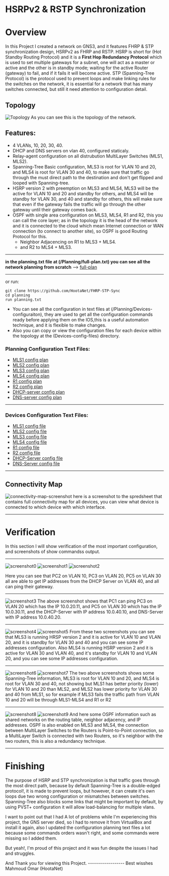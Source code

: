 # HSRPv2 & RSTP Synchronization

# Overview
In this Project I created a network on GNS3, and it features FHRP & STP synchronization design, HSRPv2 as FHRP and RSTP.
HSRP is short for (Hot Standby Routing Protocol) and it is a **First Hop Redundancy Protocol** which is used to set multiple gateways for a subnet, one will act as a master or active and the other is in standby mode; waiting for the active Router (gateway) to fail, and if it fails it will become active.
STP (Spanning-Tree Protocol) is the protocol used to prevent loops and make linking rules for the switches on the network, it is essential for a network that has many switches connected, but still it need attention to configuration detail.
## Topology
![Topology](topology.png)
As you can see this is the topology of the network.
## Features:
* 4 VLANs, 10, 20, 30, 40.
* DHCP and DNS servers on vlan 40, configured staticaly.
* Relay-agent configuration on all distrubution MultiLayer Switches (MLS1, MLS2).
* Spanning-Tree Basic configuration, MLS3 is root for VLAN 10 and 20, and MLS4 is root for VLAN 30 and 40, to make sure that traffic go through the must direct path to the destination and don't get flipped and looped with Spanning-tree.
* HSRP version 2 with preemption on MLS3 and MLS4, MLS3 will be the active for VLAN 10 and 20 and standby for others, and MLS4 will be standby for VLAN 30, and 40 and standby for others, this will make sure that even if the gateway fails the traffic will go through the other gateway until their gateway comes back.
* OSPF with single area configuration on MLS3, MLS4, R1 and R2, this you can call the core layer; as in the topology it is the head of the network and it is connected to the cloud which mean Internet connection or WAN connection (to connect to another site), so OSPF is good Routing Protocol for this.
    * Neighbor Adjacencing on R1 to MLS3 + MLS4.
    * and R2 to MLS4 + MLS3.
****
**in the planning.txt file at (/Planning/full-plan.txt) you can see all the network planning from scratch**
--> [full-plan](/planning/full-plan.txt)

****
or run:
```git bash
git clone https://github.com/HootaNet/FHRP-STP-Sync
cd planning
run planning.txt
```

* You can see all the configuration in text files at (/Planning/Devices-configuraiton), they are used to get all the configuration commands ready before applying them on the IOS,this is a useful automation technique, and it is flexible to make changes.
* Also you can copy or view the configuration files for each device within the topology at the (Devices-config-files) directory.
### Planning Configuration Text Files:
* [MLS1 config plan](/planning/Devices-Configurations/MLS1.txt)
* [MLS2 config plan](/planning/Devices-Configurations/MLS2.txt)
* [MLS3 config plan](/planning/Devices-Configurations/MLS3.txt)
* [MLS4 config plan](/planning/Devices-Configurations/MLS4.txt)
* [R1 config plan](/Planning/Devices-Configurations/R1.txt)
* [R2 config plan](/Planning/Devices-Configurations/R2.txt)
* [DHCP-server config plan](/Planning/Devices-Configurations/DHCP-Server.txt)
* [DNS-server config plan](/Planning/Devices-Configurations/DNS-Server.txt)
****
### Devices Configuration Text Files:
* [MLS1 config file](/Devices-Config-Files/MLS1-config-file.txt)
* [MLS2 config file](/Devices-Config-Files/MLS2-config-file.txt)
* [MLS3 config file](/Devices-Config-Files/MLS3-config-file.txt)
* [MLS4 config file](/Devices-Config-Files/MLS4-config-file.txt)
* [R1 config file](/Devices-Config-Files/R1-config-file.txt)
* [R2 config file](/Devices-Config-Files/R2-config-file.txt)
* [DHCP-Server config file](/Devices-Config-Files/DHCP-Server-config-file.txt)
* [DNS-Server config file](/Devices-Config-Files/DNS-Server-config-file.txt)
****
## Connectivity Map
![connectivity-map-screenshot](/connectivity-map/screenshot.png)
here is a screenshot to the spredsheet that contains full connectivity map for all devices, you can view what device is connected to which device with which interface.
***
# Verification
In this section I will show verification of the most important configuration, and screenshots of show commandss output.
***
![screenshot0](/Screenshots/0.png)
![screenshot1](/Screenshots/1.png)
![screenshot2](/Screenshots/2.png)

Here you can see that PC2 on VLAN 10, PC3 on VLAN 20, PC5 on VLAN 30 all are able to get IP addresses from the DHCP Server on VLAN 40, and all can ping their gateway.
***
![screenshot3](/Screenshots/3.png)
The above screenshot shows that PC1 can ping PC3 on VLAN 20 which has the IP 10.0.20.11, and PC5 on VLAN 30 which has the IP 10.0.30.11, and the DHCP-Server with IP address 10.0.40.10, and DNS-Server with IP address 10.0.40.20.
***
![screenshot4](/Screenshots/4.png)
![screenshot5](/Screenshots/5.png)
From these two screenshots you can see that MLS3 is running HRSP version 2 and it is active for VLAN 10 and VLAN 20, and it is standby for VLAN 30 and 40 and you can see some IP addresses configuration. Also MLS4 is running HSRP version 2 and it is active for VLAN 30 and VLAN 40, and it's standby for VLAN 10 and VLAN 20, and you can see some IP addresses configuration.
***
![screenshot6](/Screenshots/6.png)
![screenshot7](/Screenshots/7.png)
The two above screenshots shows some Spanning-Tree information, MLS3 is root for VLAN 10 and 20, and MLS4 is root for VLAN 30 and 40, not showing but MLS1 has better priority (lower) for VLAN 10 and 20 than MLS2, and MLS2 has lower priority for VLAN 30 and 40 from MLS1, so for example if MLS3 fails the traffic path from VLAN 10 and 20 will be through MLS1-MLS4 and R1 or R2
***
![screenshot8](/Screenshots/8.png)
![screenshot9](/Screenshots/9.png)
And here some OSPF information such as shared networks on the routing table, neighbor adjacency, and IP addresses. OSPF is also enabled on MLS3 and MLS4, the connection between MultiLayer Switches to the Routers is Point-to-Point connection, so a MultiLayer Switch is connected with two Routers, so it's neighbor with the two routers, this is also a redundancy technique.
***
# Finishing
The purpose of HSRP and STP synchronization is that traffic goes through the most direct path, because by default Spanning-Tree is a double-edged protocol!, it is made to prevent loops, but however, it can create it's own loops due two wrong configuration or mismatches between switches. Spanning-Tree also blocks some links that might be important by default, by using PVST+ configuration it will allow load-balancing for multiple vlans.

I want to point out that I had A lot of problems while I'm experiencing this project, the GNS server died, so I had to remove it from VirtualBox and install it again, also I updated the configuration planning text files a lot because some commands orders wasn't right, and some commands were missing so I added them.

But yeah!, I'm proud of this project and it was fun despite the issues I had and struggles.

And Thank you for viewing this Project.
------------------ Best wisshes Mahmoud Omar (HootaNet)
